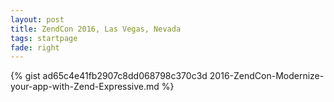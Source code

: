 ```yaml
---
layout: post
title: ZendCon 2016, Las Vegas, Nevada
tags: startpage
fade: right
---
```

{% gist ad65c4e41fb2907c8dd068798c370c3d 2016-ZendCon-Modernize-your-app-with-Zend-Expressive.md %}
